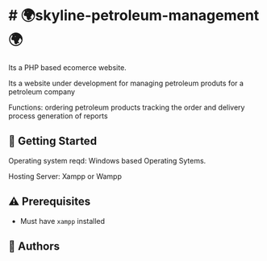 #   # :earth_africa:skyline-petroleum-management :earth_africa:


Its a PHP based ecomerce website.

Its a website under development for managing petroleum produts for a petroleum company


Functions:
   ordering petroleum products
   tracking the order and delivery process
   generation of reports


## :running: Getting Started

Operating system reqd: Windows based Operating Sytems.

Hosting Server: Xampp or Wampp


## :warning: Prerequisites

   * Must have `xampp` installed

## :blue_book: Authors

